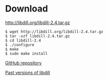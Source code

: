 
# Download

<http://libdill.org/libdill-2.4.tar.gz> 

```
$ wget http://libdill.org/libdill-2.4.tar.gz
$ tar -xzf libdill-2.4.tar.gz 
$ cd libdill-2.4
$ ./configure
$ make
$ sudo make install
```

[GitHub repository](https://github.com/sustrik/libdill)

[Past versions of libdill](libdill-history.html)


